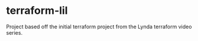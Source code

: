 # terraform-lil
Project based off the initial terraform project from the Lynda terraform video series.
